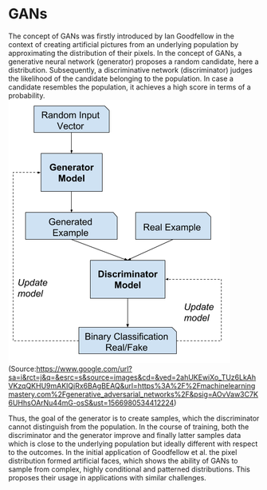 # GANs
The concept of GANs was firstly introduced by Ian Goodfellow in the context of creating
artificial pictures from an underlying population by approximating the distribution of their
pixels.
In the concept of GANs, a generative neural network (generator) proposes a random
candidate, here a distribution. Subsequently, a discriminative network (discriminator) judges
the likelihood of the candidate belonging to the population. In case a candidate resembles the
population, it achieves a high score in terms of a probability.
![GAN-Scheme](https://github.com/jurahel/GANs/blob/master/GAN_scheme.png)
(Source:https://www.google.com/url?sa=i&rct=j&q=&esrc=s&source=images&cd=&ved=2ahUKEwiXo_TUz6LkAhVKzqQKHU9mAKIQjRx6BAgBEAQ&url=https%3A%2F%2Fmachinelearningmastery.com%2Fgenerative_adversarial_networks%2F&psig=AOvVaw3C7K6UHhsOArNu44mG-osS&ust=1566980534412224)

Thus, the goal of the generator is to create samples, which the discriminator cannot distinguish from the population. In the
course of training, both the discriminator and the generator improve and finally latter samples
data which is close to the underlying population but ideally different with respect to the outcomes.
In the initial application of Goodfellow et al. the pixel distribution formed artificial
faces, which shows the ability of GANs to sample from complex, highly conditional and patterned
distributions. This proposes their usage in applications with similar challenges.

